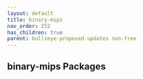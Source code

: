 ```yaml
---
layout: default
title: binary-mips
nav_order: 252
has_children: true
parent: bullseye-proposed-updates non-free
---
```


## binary-mips Packages
